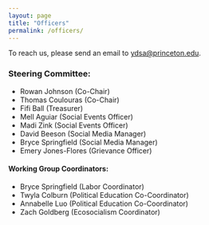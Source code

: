 ```yaml
---
layout: page
title: "Officers"
permalink: /officers/
---
```


To reach us, please send an email to ydsa@princeton.edu.

### Steering Committee:
* Rowan Johnson (Co-Chair)
* Thomas Coulouras (Co-Chair)
* Fifi Ball (Treasurer)
* Mell Aguiar (Social Events Officer)
* Madi Zink (Social Events Officer)
* David Beeson (Social Media Manager)
* Bryce Springfield (Social Media Manager)
* Emery Jones-Flores (Grievance Officer)

#### Working Group Coordinators:
* Bryce Springfield (Labor Coordinator)
* Twyla Colburn (Political Education Co-Coordinator)
* Annabelle Luo (Political Education Co-Coordinator)
* Zach Goldberg (Ecosocialism Coordinator)
